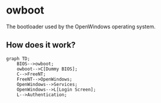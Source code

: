 # owboot

The bootloader used by the OpenWindows operating system.

## How does it work?

```mermaid
graph TD;
    BIOS-->owboot;
    owboot-->C[Dummy BIOS];
    C-->FreeNT;
    FreeNT-->OpenWindows;
    OpenWindows-->Services;
    OpenWindows-->L[Login Screen];
    L-->Authentication;
```
